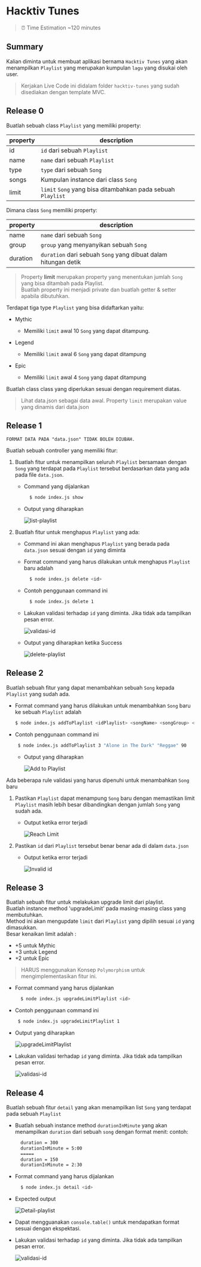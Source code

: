# Hacktiv Tunes

> ⏰ Time Estimation ~120 minutes

## Summary

Kalian diminta untuk membuat aplikasi bernama `Hacktiv Tunes` yang akan menampilkan `Playlist` yang merupakan kumpulan `lagu` yang disukai oleh user.
> Kerjakan Live Code ini didalam folder `hacktiv-tunes` yang sudah disediakan dengan template MVC.

## Release 0

Buatlah sebuah class `Playlist` yang memiliki property:

| property | description                                                 |
| -------- | ----------------------------------------------------------- |
| id       | `id` dari sebuah `Playlist`                                 |
| name     | `name` dari sebuah `Playlist`                               |
| type     | `type` dari sebuah `Song`                                   |
| songs    | Kumpulan instance dari class `Song`                         |
| limit    | `limit` `Song` yang bisa ditambahkan pada sebuah `Playlist` |

Dimana class `Song` memiliki property:

| property | description                                                    |
| -------- | -------------------------------------------------------------- |
| name     | `name` dari sebuah `Song`                                      |
| group    | `group` yang menyanyikan sebuah `Song`                         |
| duration | `duration` dari sebuah `Song` yang dibuat dalam hitungan detik |

> Property **limit** merupakan property yang menentukan jumlah `Song` yang bisa ditambah pada Playlist. \
> Buatlah property ini menjadi private dan buatlah getter & setter apabila dibutuhkan. 

Terdapat tiga type `Playlist` yang bisa didaftarkan yaitu:

- Mythic

  - Memiliki `limit` awal 10 `Song` yang dapat ditampung. 

* Legend

  - Memiliki `limit` awal 6 `Song` yang dapat ditampung

- Epic

  - Memiliki `limit` awal 4 `Song` yang dapat ditampung

Buatlah class class yang diperlukan sesuai dengan requirement diatas.

> Lihat data.json sebagai data awal. Property `limit` merupakan value yang dinamis dari data.json

## Release 1

`FORMAT DATA PADA "data.json" TIDAK BOLEH DIUBAH.`

Buatlah sebuah controller yang memiliki fitur:

1.  Buatlah fitur untuk menampilkan seluruh `Playlist` bersamaan dengan `Song` yang terdapat pada `Playlist` tersebut berdasarkan data yang ada pada file `data.json`.

    - Command yang dijalankan

      ```bash
        $ node index.js show
      ```

    - Output yang diharapkan

      <img src="./assets/list-playlist.png" alt="list-playlist">

2.  Buatlah fitur untuk menghapus `Playlist` yang ada:

    - Command ini akan menghapus `Playlist` yang berada pada `data.json` sesuai dengan `id` yang diminta
    - Format command yang harus dilakukan untuk menghapus `Playlist` baru adalah
      ```bash
        $ node index.js delete <id>
      ```
    - Contoh penggunaan command ini
      ```bash
        $ node index.js delete 1
      ```
    - Lakukan validasi terhadap `id` yang diminta. Jika tidak ada  tampilkan pesan error.

      <img src="./assets/validasi-id.png" alt="validasi-id">

    - Output yang diharapkan ketika Success

      <img src="./assets/success-delete-playlist.png" alt="delete-playlist">

## Release 2

Buatlah sebuah fitur yang dapat menambahkan sebuah `Song` kepada `Playlist` yang sudah ada.

- Format command yang harus dilakukan untuk menambahkan `Song` baru ke sebuah `Playlist` adalah

  ```bash
  $ node index.js addToPlaylist <idPlaylist> <songName> <songGroup> <songDuration>
  ```

- Contoh penggunaan command ini

  ```bash
   $ node index.js addToPlaylist 3 "Alone in The Dark" "Reggae" 90
  ```

  - Output yang diharapkan

    <img src="./assets/success-addplaylist.png" alt="Add to Playlist">

Ada beberapa rule validasi yang harus dipenuhi untuk menambahkan `Song` baru

1. Pastikan `Playlist` dapat menampung `Song` baru dengan memastikan limit `Playlist` masih lebih besar dibandingkan dengan jumlah `Song` yang sudah ada.

   - Output ketika error terjadi

     <img src="./assets/validasi-limit-addplaylist.png" alt="Reach Limit">

2. Pastikan `id` dari `Playlist` tersebut benar benar ada di dalam `data.json`

   - Output ketika error terjadi

     <img src="./assets/validasi-id-addplaylist.png" alt="Invalid id">

## Release 3

Buatlah sebuah fitur untuk melakukan upgrade limit dari playlist.\
Buatlah instance method 'upgradeLimit' pada masing-masing class yang membutuhkan.\
Method ini akan mengupdate `limit` dari `Playlist` yang dipilih sesuai `id` yang dimasukkan.\
Besar kenaikan limit adalah : 
 - +5 untuk Mythic
 - +3 untuk Legend
 - +2 untuk Epic
> HARUS menggunakan Konsep `Polymorphism` untuk mengimplementasikan fitur ini.

- Format command yang harus dijalankan
  ```bash
    $ node index.js upgradeLimitPlaylist <id>
  ```

- Contoh penggunaan command ini

  ```bash
   $ node index.js upgradeLimitPlaylist 1
  ```

- Output yang diharapkan

  <img src="./assets/upgradeLimitPlaylist.png" alt="upgradeLimitPlaylist">

- Lakukan validasi terhadap `id` yang diminta. Jika tidak ada  tampilkan pesan error.

  <img src="./assets/validasi-id.png" alt="validasi-id">

## Release 4

Buatlah sebuah fitur `detail` yang akan menampilkan list `Song` yang terdapat pada sebuah `Playlist`

- Buatlah sebuah instance method `durationInMinute` yang akan menampilkan `duration` dari sebuah `song` dengan format menit:
  contoh:
  ```txt
    duration = 300
    durationInMinute = 5:00
    =====
    duration = 150
    durationInMinute = 2:30
  ```
- Format command yang harus dijalankan
  ```bash
    $ node index.js detail <id>
  ```
- Expected output

  <img src="./assets/detail-playlist.png" alt="Detail-playlist">

- Dapat mengguanakan `console.table()` untuk mendapatkan format sesuai dengan ekspektasi.

- Lakukan validasi terhadap `id` yang diminta. Jika tidak ada  tampilkan pesan error.

  <img src="./assets/validasi-id.png" alt="validasi-id">
  